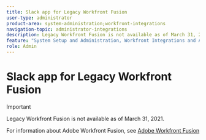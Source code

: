 ```yaml
---
title: Slack app for Legacy Workfront Fusion
user-type: administrator
product-area: system-administration;workfront-integrations
navigation-topic: administrator-integrations
description: Legacy Workfront Fusion is not available as of March 31, 2021.
feature: "System Setup and Administration, Workfront Integrations and Apps"
role: Admin
---
```


# Slack app for Legacy Workfront Fusion

>[!IMPORTANT]
>
>Legacy Workfront Fusion is not available as of March 31, 2021.
>
>For information about Adobe Workfront Fusion, see [Adobe Workfront Fusion](../../workfront-fusion/workfront-fusion-2.md)

<!--
<div data-mc-conditions="QuicksilverOrClassic.Draft mode">
<p>The Slack app for Legacy Workfront Fusion enables you to connect Legacy Workfront Fusion to your Slack account. After you enter your credentials, you can reuse that connection the next time you build a FLO using Slack. You can set up and save multiple connections and share them with your teammates.</p>
<p class="workfront_plans"> This is available only for customers who have aLegacy Workfront Fusion license.</p>
<p>For more information about Legacy Workfront Fusion, see <a href="../../administration-and-setup/configure-integrations/legacy-workfront-fusion.md" class="MCXref xref" xrefformat="{para}">Legacy Workfront Fusion</a>.</p>
<h2>Enable the Slack integration</h2>
<p>The first time you add a Slack card to a FLO, you must set up a connection for that connector. </p>
<p>To set up a connection with Slack:</p>
<div>
<ol>
<li value="1">Click <strong>+New FLO</strong> in the top right corner of the screen.</li>
<li value="2">Search for Slack and click the Slack app.</li>
<li value="3">Choose the event or action you want in your FLO.</li>
<li value="4">Do either of the following, depending on whether a connection is already configured:
<ul>
<li>If a connection is already configured, click <strong>New connection</strong> in the top right corner of the card to create a new connection.</li>
<li>If you don't have any connections configured, click <strong>New Connection</strong> be taken to the next step.</li>
</ul></li>
<li value="5">Name your connection. Choose something unique, because you might need to distinguish between multiple connections in the future.</li>
<li value="6">Click <strong>Create</strong>.</li>
<li value="7">(Conditional) Sign in to Slack if you are not currently signed in. </li>
<li value="8">In the dialog box, select the Slack account you want to connect to. </li>
<li value="9">Click <strong>Authorize</strong> to give Legacy Workfront Fusion access to your Slack data. This allows Legacy Workfront Fusion to send messages on your behalf. You can reuse this connection any time you use Slack in a FLO. </li>
</ol>
<p>After you have set up a connection, you can use that connection again or set up a new one.</p>
<h2>What you can do with the Slack integration</h2>
<p>There are multiple Events in Slack that can trigger FLOs:</p>
<ul>
<li><strong>New Message in Channel:</strong> Start FLO when there is a new message in a certain channel</li>
<li><strong>New Message in Private Channel:</strong> Start FLO when there is a new message in your private Slack channel.</li>
<li><strong>New Pinned Message:</strong> Start FLO when a message is pinned in a certain channel</li>
<li><strong>Slash Command:</strong> Start FLO when someone sends a slash command to a custom bot. Use with "Respond to Command" action.</li>
</ul>
<p>After a FLO is triggered, you can configure it to perform the following Actions in Slack: </p>
<ul>
<li><strong>Archive Channel:</strong> Archive a channel with name or channel ID</li>
<li><strong>Create Channel:</strong> Create a public or private slack channel</li>
<li><strong>Custom API Call:</strong> Make an authenticated HTTP request to the Slack API</li>
<li><strong>Invite User to Channel:</strong> Invite a user to a Slack channel</li>
<li><strong>Join Channel:</strong> Join a public Slack channel</li>
<li><strong>Leave Channel:</strong> Leave a public or private Slack channel</li>
<li><strong>Read Message History:</strong> Get a collection of messages from a desired channel and time range</li>
<li><strong>Read User:</strong> Read a user's information using their user ID, username, or email</li>
<li><strong>Respond to Command - Delayed:</strong> Use with <strong>Slash Command</strong> event to respond to a slash command from a custom bot after a delay. This should be used if FLO runtime is greater than 3 seconds.</li>
<li><strong>Respond to Command - Real Time:</strong> Use with <strong>Slash Command</strong> event to respond to a slash command in real time from a custom bot. Every <strong>Slash Command</strong> event needs a real time response in less than 3 seconds, although you can post follow-up messages with <strong>Respond to Command - Delayed</strong>.</li>
<li><strong>Search Channels:</strong> Search for one or more channels matching certain criteria</li>
<li><strong>Send Direct Message:</strong> Send a direct message by username or user ID</li>
<li><strong>Send Message to Channel:</strong> Send a message to a channel</li>
<li><strong>Send Slackbot Message:</strong> Send a message to a user's slackbot channel using their username</li>
</ul>
<p>For more information, please access the in-application help within Legacy Workfront Fusion. </p>
<p>To view the Workfront Privacy Policy, see <a href="https://www.workfront.com/privacy-policy/">https://www.workfront.com/privacy-policy/</a>. </p>
</div>
</div>
-->

